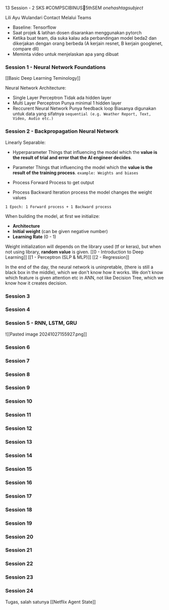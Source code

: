 13 Session - 2 SKS
#COMPSCIBINUS🏫5thSEM *onehashtagsubject*

Lili Ayu Wulandari []()
Contact Melalui Teams

- Baseline: Tensorflow
- Saat projek & latihan dosen disarankan menggunakan pytorch
- Ketika buat team, dia suka kalau ada perbandingan model beda2 dan dikerjakan dengan orang berbeda (A kerjain resnet, B kerjain googlenet, compare dll)
- Meminta video untuk menjelaskan apa yang dibuat
### Session 1 - Neural Network Foundations
[[Basic Deep Learning Teminology]]

Neural Network Architecture:
- Single Layer Perceptron 
	  Tidak ada hidden layer
- Multi Layer Perceptron 
	  Punya minimal 1 hidden layer
- Reccurent Neural Network 
	  Punya feedback loop
	  Biasanya digunakan untuk data yang sifatnya `sequential (e.g. Weather Report, Text, Video, Audio etc.)`

### Session 2 - Backpropagation Neural Network
Linearly Separable: 

- Hyperparameter
	Things that influencing the model which the **value is the result of trial and error that the AI engineer decides**.
- Parameter
	Things that influencing the model which the **value is the result of the training process**.
	`example: Weights and biases`

- Process Forward
  Process to get output
- Process Backward
  Iteration process the model changes the weight values

`1 Epoch: 1 Forward process + 1 Backward process`

When building the model, at first we initialize:
- **Architecture**
- **Initial weight** (can be given negative number)
- **Learning Rate** (0 - 1)

Weight initialization will depends on the library used (tf or keras), but when not using library, **random value** is given.
[[0 - Introduction to Deep Learning]]
[[1 - Perceptron (SLP & MLP)]]
[[2 - Regression]]

In the end of the day, the neural network is uninpretable, (there is still a black box in the middle), which we don't know how it works. We don't know which feature is given attention etc in ANN, not like Decision Tree, which we know how it creates decision.

### Session 3
### Session 4
### Session 5 - RNN, LSTM, GRU
![[Pasted image 20241027155927.png]]
### Session 6
### Session 7
### Session 8
### Session 9
### Session 10
### Session 11
### Session 12
### Session 13
### Session 14
### Session 15
### Session 16
### Session 17
### Session 18
### Session 19
### Session 20
### Session 21
### Session 22
### Session 23
### Session 24
Tugas, salah satunya
[[Netflix Agent State]]